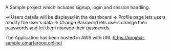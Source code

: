 A Sample project which includes signup, login and session handling.

-> Users details will be displayed in the dashboard
-> Profile page lets users modify the user's data
-> Change Password lets users change their passwords and let them manage their passwords.

The Application has been hosted in AWS with URL https://project-sample.umarfarooq.online/